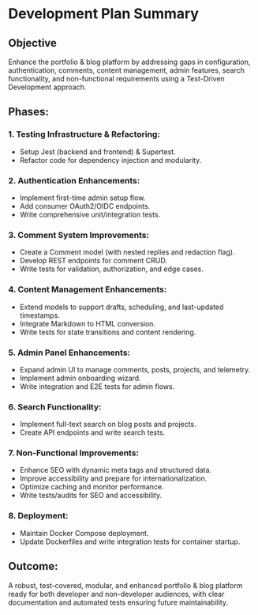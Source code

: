 # Development Plan Summary

## Objective

Enhance the portfolio & blog platform by addressing gaps in configuration, authentication, comments, content management, admin features, search functionality, and non-functional requirements using a Test-Driven Development approach.

## Phases:
### 1. Testing Infrastructure & Refactoring:
   - Setup Jest (backend and frontend) & Supertest.
   - Refactor code for dependency injection and modularity.

### 2. Authentication Enhancements:
   - Implement first-time admin setup flow.
   - Add consumer OAuth2/OIDC endpoints.
   - Write comprehensive unit/integration tests.

### 3. Comment System Improvements:
   - Create a Comment model (with nested replies and redaction flag).
   - Develop REST endpoints for comment CRUD.
   - Write tests for validation, authorization, and edge cases.

### 4. Content Management Enhancements:
   - Extend models to support drafts, scheduling, and last-updated timestamps.
   - Integrate Markdown to HTML conversion.
   - Write tests for state transitions and content rendering.

### 5. Admin Panel Enhancements:
   - Expand admin UI to manage comments, posts, projects, and telemetry.
   - Implement admin onboarding wizard.
   - Write integration and E2E tests for admin flows.

### 6. Search Functionality:
   - Implement full-text search on blog posts and projects.
   - Create API endpoints and write search tests.

### 7. Non-Functional Improvements:
   - Enhance SEO with dynamic meta tags and structured data.
   - Improve accessibility and prepare for internationalization.
   - Optimize caching and monitor performance.
   - Write tests/audits for SEO and accessibility.

### 8. Deployment:
   - Maintain Docker Compose deployment.
   - Update Dockerfiles and write integration tests for container startup.

## Outcome:
A robust, test-covered, modular, and enhanced portfolio & blog platform ready for both developer and non-developer audiences, with clear documentation and automated tests ensuring future maintainability.

